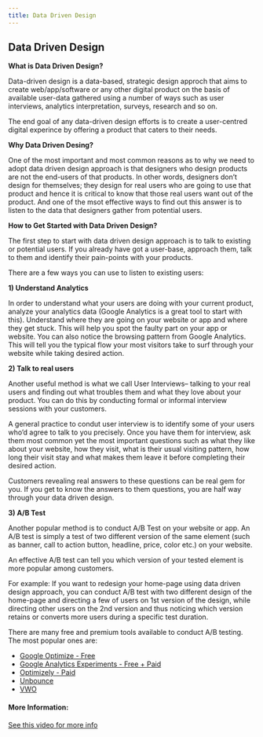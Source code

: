 ```yaml
---
title: Data Driven Design
---
```

## Data Driven Design

**What is Data Driven Design?**

Data-driven design is a data-based, strategic design approch that aims to create web/app/software or any other digital product on the basis of available user-data gathered using a number of ways such as user interviews, analytics interpretation, surveys, research and so on.

The end goal of any data-driven design efforts is to create a user-centred digital experince by offering a product that caters to their needs.

**Why Data Driven Desing?**

One of the most important and most common reasons as to why we need to adopt data driven design approach is that designers who design products are not the end-users of that products. In other words, designers don’t design for themselves; they design for real users who are going to use that product and hence it is critical to know that those real users want out of the product. And one of the msot effective ways to find out this answer is to listen to the data that designers gather from potential users.

**How to Get Started with Data Driven Design?**

The first step to start with data driven design approach is to talk to existing or potential users. If you already have got a user-base, approach them, talk to them and identify their pain-points with your products. 

There are a few ways you can use to listen to existing users:

**1)	Understand Analytics**

In order to understand what your users are doing with your current product, analyze your analytics data (Google Analytics is a great tool to start with this). Understand where they are going on your website or app and where they get stuck. This will help you spot the faulty part on your app or website. You can also notice the browsing pattern from Google Analytics. This will tell you the typical flow your most visitors take to surf through your website while taking desired action.

**2)	Talk to real users**

Another useful method is what we call User Interviews– talking to your real users and finding out what troubles them and what they love about your product. You can do this by conducting formal or informal interview sessions with your customers. 

A general practice to condut user interview is to identify some of your users who’d agree to talk to you precisely. Once you have them for interview, ask them most common yet the most important questions such as what they like about your website, how they visit, what is their usual visiting pattern, how long their visit stay and what makes them leave it before completing their desired action.

Customers revealing real answers to these questions can be real gem for you. If you get to know the answers to them questions, you are half way through your data driven design.

**3)	A/B Test**

Another popular method is to conduct A/B Test on your website or app. An A/B test is simply a test of two different version of the same element (such as banner, call to action button, headline, price, color etc.) on your website.

An effective A/B test can tell you which version of your tested element is more popular among customers. 

For example: If you want to redesign your home-page using data driven design approach, you can conduct A/B test with two different design of the home-page and directing a few of users on 1st version of the design, while directing other users on the 2nd version and thus noticing which version retains or converts more users during a specific test duration. 

There are many free and premium tools available to conduct A/B testing. The most popular ones are:

- [Google Optimize - Free](https://marketingplatform.google.com/about/optimize/)
- [Google Analytics Experiments - Free + Paid](http://www.google.com/analytics/)
- [Optimizely - Paid](https://www.optimizely.com/)
- [Unbounce](http://unbounce.com/)
- [VWO](https://vwo.com/)

#### More Information:
<!-- Please add any articles you think might be helpful to read before writing the article -->
[See this video for more info](https://youtu.be/N_kcRB8O3aI) 

